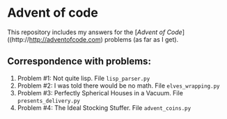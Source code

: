 # Advent of code
This repository includes my answers for the
[*Advent of Code*]((http://http://adventofcode.com) problems (as far as I get).

## Correspondence with problems:

01. Problem \#1: Not quite lisp. File `lisp_parser.py`
02. Problem \#2: I was told there would be no math. File `elves_wrapping.py`
03. Problem \#3: Perfectly Spherical Houses in a Vacuum. File `presents_delivery.py`
04. Problem \#4: The Ideal Stocking Stuffer. File `advent_coins.py`
